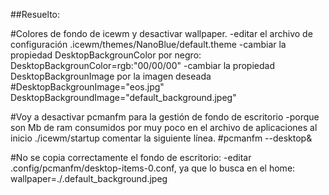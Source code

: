 ##Resuelto:

#Colores de fondo de icewm y desactivar wallpaper.
-editar el archivo de configuración 
.icewm/themes/NanoBlue/default.theme
-cambiar la propiedad DesktopBackgrounColor por negro:
    DesktopBackgrounColor=rgb:"00/00/00"
-cambiar la propiedad DesktopBackgrounImage por la imagen deseada
    #DesktopBackgrounImage="eos.jpg"
    DesktopBackgroundImage="default_background.jpeg"
    
#Voy a desactivar pcmanfm para la gestión de fondo de escritorio
-porque son Mb de ram consumidos por muy poco
en el archivo de aplicaciones al inicio ./icewm/startup comentar la siguiente línea.
#pcmanfm --desktop&

#No se copia correctamente el fondo de escritorio:
-editar .config/pcmanfm/desktop-items-0.conf, ya que lo busca en el home:
wallpaper=./.default_background.jpeg 
